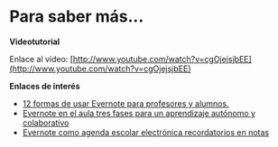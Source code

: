 # Para saber más...

**Videotutorial**

Enlace al vídeo: [http://www.youtube.com/watch?v=cgOjejsjbEE](http://www.youtube.com/watch?v=cgOjejsjbEE)

**Enlaces de interés**

*   [12 formas de usar Evernote para profesores y alumnos.](http://www.totemguard.com/aulatotem/2012/09/12-formas-de-usar-evernote-para-profesores-y-estudiantes/)
*   [Evernote en el aula tres fases para un aprendizaje autónomo y colaborativo](http://www.totemguard.com/aulatotem/2013/02/evernote-en-el-aula-tres-fases-para-un-aprendizaje-autonomo-y-colaborativo/)
*   [Evernote como agenda escolar electrónica recordatorios en notas](http://www.totemguard.com/aulatotem/2013/05/evernote-como-agenda-escolar-electronica-recordatorios-en-notas/)